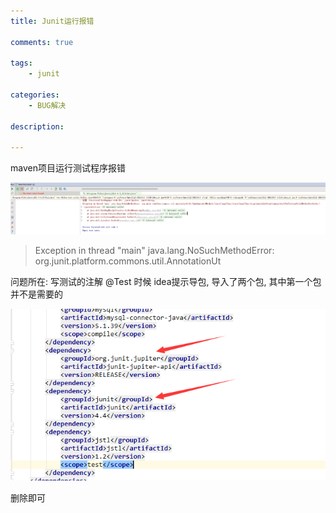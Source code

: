```yaml
---
title: Junit运行报错

comments: true    

tags: 
    - junit

categories: 
    - BUG解决

description: 

---
```


maven项目运行测试程序报错

![](20170615_junit/blog_junit.png)


> Exception in thread "main" java.lang.NoSuchMethodError: org.junit.platform.commons.util.AnnotationUt

问题所在: 写测试的注解 @Test 时候 idea提示导包, 导入了两个包, 其中第一个包并不是需要的

![](20170615_junit/blog_junits.png)


删除即可